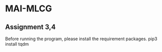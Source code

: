 # MAI-MLCG
## Assignment 3,4
Before running the program, please install the requirement packages.
    pip3 install tqdm

